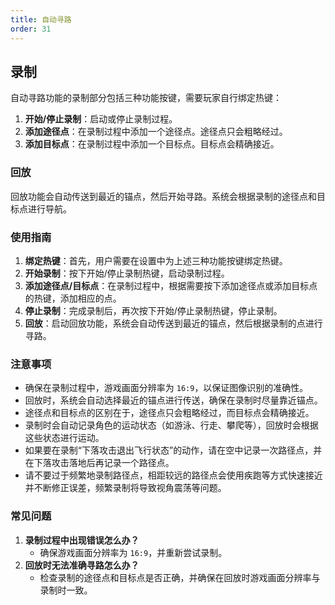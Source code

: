 ```yaml
---
title: 自动寻路
order: 31
---
```


## 录制

自动寻路功能的录制部分包括三种功能按键，需要玩家自行绑定热键：

1. **开始/停止录制**：启动或停止录制过程。
2. **添加途径点**：在录制过程中添加一个途径点。途径点只会粗略经过。
3. **添加目标点**：在录制过程中添加一个目标点。目标点会精确接近。

### 回放

回放功能会自动传送到最近的锚点，然后开始寻路。系统会根据录制的途径点和目标点进行导航。

### 使用指南

1. **绑定热键**：首先，用户需要在设置中为上述三种功能按键绑定热键。
2. **开始录制**：按下开始/停止录制热键，启动录制过程。
3. **添加途径点/目标点**：在录制过程中，根据需要按下添加途径点或添加目标点的热键，添加相应的点。
4. **停止录制**：完成录制后，再次按下开始/停止录制热键，停止录制。
5. **回放**：启动回放功能，系统会自动传送到最近的锚点，然后根据录制的点进行寻路。

### 注意事项

- 确保在录制过程中，游戏画面分辨率为 `16:9`，以保证图像识别的准确性。
- 回放时，系统会自动选择最近的锚点进行传送，确保在录制时尽量靠近锚点。
- 途径点和目标点的区别在于，途径点只会粗略经过，而目标点会精确接近。
- 录制时会自动记录角色的运动状态（如游泳、行走、攀爬等），回放时会根据这些状态进行运动。
- 如果要在录制“下落攻击退出飞行状态”的动作，请在空中记录一次路径点，并在下落攻击落地后再记录一个路径点。
- 请不要过于频繁地录制路径点，相距较远的路径点会使用疾跑等方式快速接近并不断修正误差，频繁录制将导致视角震荡等问题。

### 常见问题

1. **录制过程中出现错误怎么办？**
   - 确保游戏画面分辨率为 `16:9`，并重新尝试录制。
2. **回放时无法准确寻路怎么办？**
   - 检查录制的途径点和目标点是否正确，并确保在回放时游戏画面分辨率与录制时一致。

